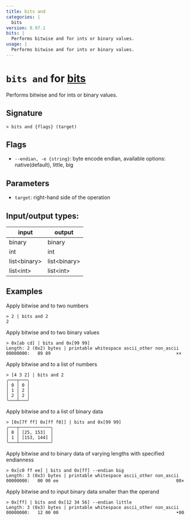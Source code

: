 ```yaml
---
title: bits and
categories: |
  bits
version: 0.97.1
bits: |
  Performs bitwise and for ints or binary values.
usage: |
  Performs bitwise and for ints or binary values.
---
```

<!-- This file is automatically generated. Please edit the command in https://github.com/nushell/nushell instead. -->

# `bits and` for [bits](/commands/categories/bits.md)

<div class='command-title'>Performs bitwise and for ints or binary values.</div>

## Signature

```> bits and {flags} (target)```

## Flags

 -  `--endian, -e {string}`: byte encode endian, available options: native(default), little, big

## Parameters

 -  `target`: right-hand side of the operation


## Input/output types:

| input        | output       |
| ------------ | ------------ |
| binary       | binary       |
| int          | int          |
| list\<binary\> | list\<binary\> |
| list\<int\>    | list\<int\>    |
## Examples

Apply bitwise and to two numbers
```nu
> 2 | bits and 2
2
```

Apply bitwise and to two binary values
```nu
> 0x[ab cd] | bits and 0x[99 99]
Length: 2 (0x2) bytes | printable whitespace ascii_other non_ascii
00000000:   89 89                                                ××

```

Apply bitwise and to a list of numbers
```nu
> [4 3 2] | bits and 2
╭───┬───╮
│ 0 │ 0 │
│ 1 │ 2 │
│ 2 │ 2 │
╰───┴───╯

```

Apply bitwise and to a list of binary data
```nu
> [0x[7f ff] 0x[ff f0]] | bits and 0x[99 99]
╭───┬────────────╮
│ 0 │ [25, 153]  │
│ 1 │ [153, 144] │
╰───┴────────────╯

```

Apply bitwise and to binary data of varying lengths with specified endianness
```nu
> 0x[c0 ff ee] | bits and 0x[ff] --endian big
Length: 3 (0x3) bytes | printable whitespace ascii_other non_ascii
00000000:   00 00 ee                                             00×

```

Apply bitwise and to input binary data smaller than the operand
```nu
> 0x[ff] | bits and 0x[12 34 56] --endian little
Length: 3 (0x3) bytes | printable whitespace ascii_other non_ascii
00000000:   12 00 00                                             •00

```
